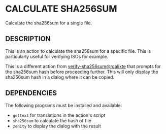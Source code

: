 CALCULATE SHA256SUM
===================

Calculate the sha256sum for a single file.

DESCRIPTION
-----------

This is an action to calculate the sha256sum for a specific file.
This is particularly useful for verifying ISOs for example.

This is a different action from [verify-sha256sum@rcalixte](https://cinnamon-spices.linuxmint.com/actions/view/9) that prompts for the
sha256sum hash before proceeding further. This will only display the sha256sum
hash in a dialog where it can be copied.

DEPENDENCIES
------------

The following programs must be installed and available:

* `gettext` for translations in the action's script
* `sha256sum` to calculate the hash of file
* `zenity` to display the dialog with the result
